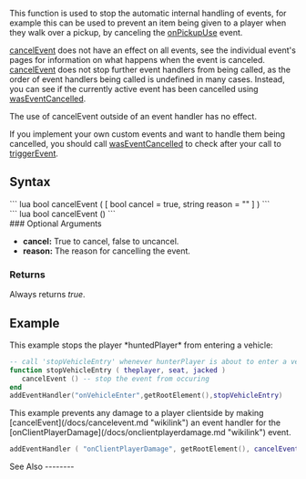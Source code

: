 This function is used to stop the automatic internal handling of events, for example this can be used to prevent an item being given to a player when they walk over a pickup, by canceling the [onPickupUse](/docs/onpickupuse.md "wikilink") event.

[cancelEvent](/docs/cancelevent.md "wikilink") does not have an effect on all events, see the individual event's pages for information on what happens when the event is canceled. [cancelEvent](/docs/cancelevent.md "wikilink") does not stop further event handlers from being called, as the order of event handlers being called is undefined in many cases. Instead, you can see if the currently active event has been cancelled using [wasEventCancelled](/docs/waseventcancelled.md "wikilink").

The use of cancelEvent outside of an event handler has no effect.

If you implement your own custom events and want to handle them being cancelled, you should call [wasEventCancelled](/docs/waseventcancelled.md "wikilink") to check after your call to [triggerEvent](/docs/triggerevent.md "wikilink").

Syntax
------

<section name="Server" class="server" show="true">
``` lua
bool cancelEvent ( [ bool cancel = true, string reason = "" ] )   
```

</section>
<section name="Client" class="client" show="true">
``` lua
bool cancelEvent ()   
```

</section>
### Optional Arguments

-   **cancel:** True to cancel, false to uncancel.
-   **reason:** The reason for cancelling the event.

### Returns

Always returns *true*.

Example
-------

<section name="Example 1 - Server" class="server" show="true">
This example stops the player *huntedPlayer* from entering a vehicle:

``` lua
-- call 'stopVehicleEntry' whenever hunterPlayer is about to enter a vehicle:
function stopVehicleEntry ( theplayer, seat, jacked )
   cancelEvent () -- stop the event from occuring
end
addEventHandler("onVehicleEnter",getRootElement(),stopVehicleEntry)
```

</section>
<section name="Example 2 - Client" class="client" show="true">
This example prevents any damage to a player clientside by making [cancelEvent](/docs/cancelevent.md "wikilink") an event handler for the [onClientPlayerDamage](/docs/onclientplayerdamage.md "wikilink") event.

``` lua
addEventHandler ( "onClientPlayerDamage", getRootElement(), cancelEvent )
```

</section>
See Also
--------
